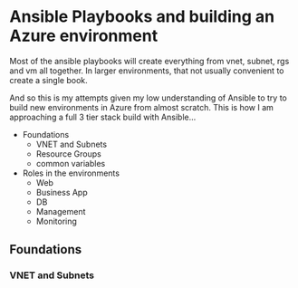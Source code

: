 # Ansible Playbooks and building an Azure environment
Most of the ansible playbooks will create everything from vnet, subnet, rgs and vm all together. In larger environments, that not usually convenient to create a single book.

And so this is my attempts given my low understanding of Ansible to try to build new environments in Azure from almost scratch. This is how I am approaching a full 3 tier stack build with Ansible...

* Foundations
  * VNET and Subnets
  * Resource Groups
  * common variables
* Roles in the environments
  * Web
  * Business App
  * DB
  * Management
  * Monitoring
  
## Foundations
### VNET and Subnets
